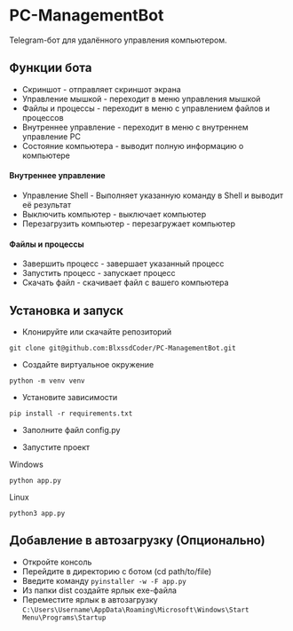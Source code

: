 # PC-ManagementBot
Telegram-бот для удалённого управления компьютером.

## Функции бота
- Скриншот - отправляет скриншот экрана
- Управление мышкой - переходит в меню управления мышкой
- Файлы и процессы - переходит в меню с управлением файлов и процессов
- Внутреннее управление - переходит в меню с внутреннем управление PC
- Состояние компьютера - выводит полную информацию о компьютере

#### Внутреннее управление
- Управление Shell - Выполняет указанную команду в Shell и выводит её результат
- Выключить компьютер - выключает компьютер
- Перезагрузить компьютер - перезагружает компьютер

#### Файлы и процессы
- Завершить процесс - завершает указанный процесс
- Запустить процесс - запускает процесс
- Скачать файл - скачивает файл с вашего компьютера


## Установка и запуск
- Клонируйте или скачайте репозиторий
```
git clone git@github.com:BlxssdCoder/PC-ManagementBot.git
```
- Создайте виртуальное окружение
```
python -m venv venv
```
- Установите зависимости
```
pip install -r requirements.txt
```
- Заполните файл config.py

- Запустите проект

Windows
```
python app.py
```
Linux
```
python3 app.py
```

## Добавление в автозагрузку (Опционально)

- Откройте консоль
- Перейдите в директорию с ботом (cd path/to/file)
- Введите команду ```pyinstaller -w -F app.py```
- Из папки dist создайте ярлык exe-файла
- Переместите ярлык в автозагрузку ```C:\Users\Username\AppData\Roaming\Microsoft\Windows\Start Menu\Programs\Startup```
